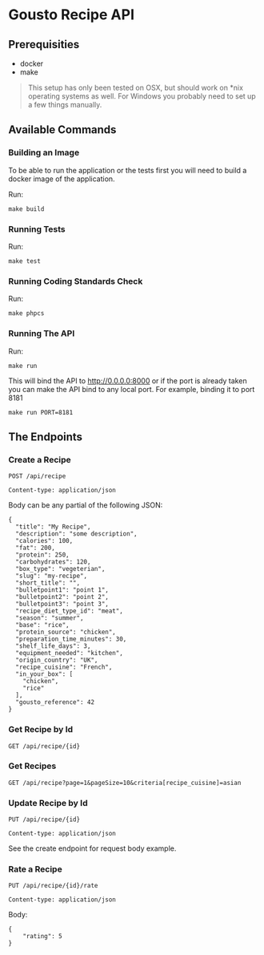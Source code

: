 # Gousto Recipe API

## Prerequisities

 * docker
 * make
 
> This setup has only been tested on OSX, but should work on *nix operating systems as well. 
For Windows you probably need to set up a few things manually. 

## Available Commands

### Building an Image

To be able to run the application or the tests first you will need to build a docker image of the application.

Run:
```
make build
```

### Running Tests

Run:
```
make test
```

### Running Coding Standards Check

Run:
```
make phpcs
```

### Running The API

Run:
```
make run 
```

This will bind the API to http://0.0.0.0:8000 or if the port is already taken you can make the API bind to any local port.
For example, binding it to port 8181
```
make run PORT=8181
```

## The Endpoints

### Create a Recipe
`POST /api/recipe`

`Content-type: application/json`

Body can be any partial of the following JSON:
```
{
  "title": "My Recipe",
  "description": "some description",
  "calories": 100,
  "fat": 200,
  "protein": 250,
  "carbohydrates": 120,
  "box_type": "vegeterian",
  "slug": "my-recipe",
  "short_title": "",
  "bulletpoint1": "point 1",
  "bulletpoint2": "point 2",
  "bulletpoint3": "point 3",
  "recipe_diet_type_id": "meat",
  "season": "summer",
  "base": "rice",
  "protein_source": "chicken",
  "preparation_time_minutes": 30,
  "shelf_life_days": 3,
  "equipment_needed": "kitchen",
  "origin_country": "UK",
  "recipe_cuisine": "French",
  "in_your_box": [
    "chicken",
    "rice"
  ],
  "gousto_reference": 42
}
```

### Get Recipe by Id

`GET /api/recipe/{id}`

### Get Recipes

`GET /api/recipe?page=1&pageSize=10&criteria[recipe_cuisine]=asian`

### Update Recipe by Id

`PUT /api/recipe/{id}`

`Content-type: application/json`

See the create endpoint for request body example.

### Rate a Recipe

`PUT /api/recipe/{id}/rate`

`Content-type: application/json`

Body:
```
{
    "rating": 5
}
```